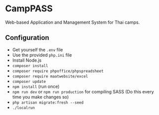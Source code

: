 # CampPASS
Web-based Application and Management System for Thai camps.

## Configuration
- Get yourself the `.env` file
- Use the provided `php.ini` file
- Install Node.js
- `composer install`
- `composer require phpoffice/phpspreadsheet`
- `composer require maatwebsite/excel`
- `composer update`
- `npm install` (run once)
- `npm run dev` or `npm run production` for compiling SASS (Do this every time you make changes so)
- `php artisan migrate:fresh --seed`
- `./localrun`
